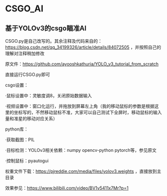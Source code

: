 # CSGO_AI

基于YOLOv3的csgo瞄准AI
----------------------

CSGO.py是自己改写的。其余注释及代码来自的：https://blog.csdn.net/qq_34199326/article/details/84072505 ，并按照自己的理解对注释稍加修改

原文件：https://github.com/ayooshkathuria/YOLO_v3_tutorial_from_scratch

直接运行CSGO.py即可

csgo设置：

·鼠标设置中：灵敏度调8，关闭原始数据输入

·视频设置中：窗口化运行，并拖放到屏幕左上角（我的移动鼠标的参数是根据这里的坐标写的，不然移动鼠标不准，大家可以自己测试下全屏时，移动鼠标的输入   量和准星的移动对应关系）

python库：

·获取截图：PIL

·目标检测：YOLOv3相关依赖：numpy opencv-python pytorch等，参见原文

·控制鼠标：pyautogui

权重文件下载：https://pjreddie.com/media/files/yolov3.weights ，直接放到主目录

效果参见：https://www.bilibili.com/video/BV1v5411x7Mr?p=1

